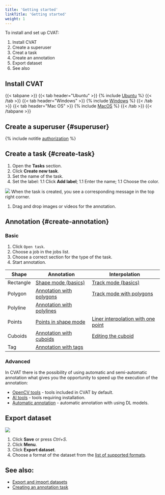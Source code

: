 ```yaml
---
title: 'Getting started'
linkTitle: 'Getting started'
weight: 1
---
```


To install and set up CVAT:

1. Install CVAT
1. Create a superuser
1. Creat a task
1. Create an annotation
1. Export dataset
1. See also

## Install CVAT

{{< tabpane >}}
  {{< tab header="Ubuntu" >}}
   {% include [Ubuntu](../docs/administration/basics/installation.md#ubuntu-1804-x8664amd64) %}
  {{< /tab >}}
  {{< tab header="Windows" >}}
   {% include [Windows](../docs/administration/basics/installation.md#windows-10) %}
  {{< /tab >}}
  {{< tab header="Mac OS" >}}
    {% include [MacOS](../docs/administration/basics/installation.md#mac-os-mojave) %}
  {{< /tab >}}
{{< /tabpane >}}

## Create a superuser {#superuser}

{% include notitle [authorization](../docs/manual/basics/authorization.md) %}

## Create a task {#create-task}

1. Open the **Tasks** section.
1. Click **Create new task**.
1. Set the name of the task.
1. Set the label:
    1.1 Click **Add label**;
    1.1 Enter the name;
    1.1 Choose the color.

![](/images/create_a_new_task.gif)
When the task is created, you see a corresponding message in the top right corner.

1. Drag and drop images or videos for the annotation.

## Annotation {#create-annotation}

### Basic

1. Click `Open task`.
1. Choose a job in the jobs list.
1. Choose a correct section for the type of the task.
1. Start annotation.

| Shape     | Annotation                                                                                 | Interpolation                                                                                                          |
| --------- | ------------------------------------------------------------------------------------------ | ---------------------------------------------------------------------------------------------------------------------- |
| Rectangle | [Shape mode (basics)](/docs/manual/basics/shape-mode-basics/)                              | [Track mode (basics)](/docs/manual/basics/track-mode-basics/)                                                          |
| Polygon   | [Annotation with polygons](/docs/manual/advanced/annotation-with-polygons/)                | [Track mode with polygons](/docs/manual/advanced/annotation-with-polygons/track-mode-with-polygons/)                   |
| Polyline  | [Annotation with polylines](/docs/manual/advanced/annotation-with-polylines/)              |                                                                                                                        |
| Points    | [Points in shape mode](/docs/manual/advanced/annotation-with-points/points-in-shape-mode/) | [Liner interpolation with one point](/docs/manual/advanced/annotation-with-points/liner-interpolation-with-one-point/) |
| Cuboids   | [Annotation with cuboids](/docs/manual/advanced/annotation-with-cuboids/)                  | [Editing the cuboid](/docs/manual/advanced/annotation-with-cuboids/editing-the-cuboid/)                                |
| Tag       | [Annotation with tags](/docs/manual/advanced/annotation-with-tags/)                        |                                                                                                                        |

### Advanced

In CVAT there is the possibility of using automatic and semi-automatic annotation what gives you the opportunity to speed up the execution of the annotation:

- [OpenCV tools](/docs/manual/advanced/opencv-tools/) - tools included in CVAT by default.
- [AI tools](/docs/manual/advanced/ai-tools/) - tools requiring installation.
- [Automatic annotation](/docs/manual/advanced/automatic-annotation/) - automatic annotation with using DL models.

## Export dataset

![](/images/image028.jpg)

1. Click **Save** or press _Ctrl+S_.
1. Click **Menu**.
1. Click **Export dataset**.
1. Choose a format of the dataset from the [list of supported formats](/docs/manual/advanced/formats/).


## See also:
  *  [Export and import datasets](../docs/manual/advanced/export-import-datasets.md)
  *  [Creating an annotation task](../docs/manual/basics/creating_an_annotation_task.md)
